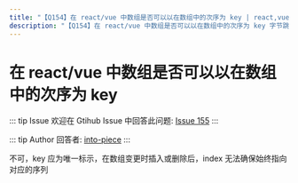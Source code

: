 ```yaml
---
title: "【Q154】在 react/vue 中数组是否可以以在数组中的次序为 key | react,vue高频面试题"
description: "【Q154】在 react/vue 中数组是否可以以在数组中的次序为 key 字节跳动面试题、阿里腾讯面试题、美团小米面试题。"
---
```


# 在 react/vue 中数组是否可以以在数组中的次序为 key

::: tip Issue
欢迎在 Gtihub Issue 中回答此问题: [Issue 155](https://github.com/shfshanyue/Daily-Question/issues/155)
:::

::: tip Author
回答者: [into-piece](https://github.com/into-piece)
:::

不可，key 应为唯一标示，在数组变更时插入或删除后，index 无法确保始终指向对应的序列
